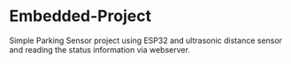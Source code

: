 # Embedded-Project

Simple Parking Sensor project using ESP32 and ultrasonic distance sensor and reading the status information via webserver.

